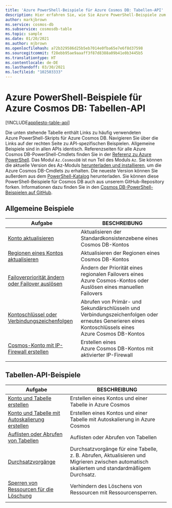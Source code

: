 ```yaml
---
title: 'Azure PowerShell-Beispiele für Azure Cosmos DB: Tabellen-API'
description: Hier erfahren Sie, wie Sie Azure PowerShell-Beispiele zum Ausführen gängiger Aufgaben in der Tabellen-API für Azure Cosmos DB abrufen.
author: markjbrown
ms.service: cosmos-db
ms.subservice: cosmosdb-table
ms.topic: sample
ms.date: 01/20/2021
ms.author: mjbrown
ms.openlocfilehash: a72b329586d25b5eb7014e0fba65e7e6f8d37598
ms.sourcegitcommit: f28ebb95ae9aaaff3f87d8388a09b41e0b3445b5
ms.translationtype: HT
ms.contentlocale: de-DE
ms.lasthandoff: 03/30/2021
ms.locfileid: "102503333"
---
```

# <a name="azure-powershell-samples-for-azure-cosmos-db-table-api"></a>Azure PowerShell-Beispiele für Azure Cosmos DB: Tabellen-API
[!INCLUDE[appliesto-table-api](includes/appliesto-table-api.md)]

Die unten stehende Tabelle enthält Links zu häufig verwendeten Azure PowerShell-Skripts für Azure Cosmos DB. Navigieren Sie über die Links auf der rechten Seite zu API-spezifischen Beispielen. Allgemeine Beispiele sind in allen APIs identisch. Referenzseiten für alle Azure Cosmos DB-PowerShell-Cmdlets finden Sie in der [Referenz zu Azure PowerShell](/powershell/module/az.cosmosdb). Das Modul `Az.CosmosDB` ist nun Teil des Moduls `Az`. Sie können die aktuelle Version des Az-Moduls [herunterladen und installieren](/powershell/azure/install-az-ps), um die Azure Cosmos DB-Cmdlets zu erhalten. Die neueste Version können Sie außerdem aus dem [PowerShell-Katalog](https://www.powershellgallery.com/packages/Az/5.4.0) herunterladen. Sie können diese PowerShell-Beispiele für Cosmos DB auch aus unserem GitHub-Repository forken. Informationen dazu finden Sie in den [Cosmos DB-PowerShell-Beispielen auf GitHub](https://github.com/Azure/azure-docs-powershell-samples/tree/master/cosmosdb).

## <a name="common-samples"></a>Allgemeine Beispiele

|Aufgabe | BESCHREIBUNG |
|---|---|
|[Konto aktualisieren](scripts/powershell/common/account-update.md?toc=%2fpowershell%2fmodule%2ftoc.json)| Aktualisieren der Standardkonsistenzebene eines Cosmos DB-Kontos |
|[Regionen eines Kontos aktualisieren](scripts/powershell/common/update-region.md?toc=%2fpowershell%2fmodule%2ftoc.json)| Aktualisieren der Regionen eines Cosmos DB-Kontos |
|[Failoverpriorität ändern oder Failover auslösen](scripts/powershell/common/failover-priority-update.md?toc=%2fpowershell%2fmodule%2ftoc.json)| Ändern der Priorität eines regionalen Failovers eines Azure Cosmos-Kontos oder Auslösen eines manuellen Failovers |
|[Kontoschlüssel oder Verbindungszeichenfolgen](scripts/powershell/common/keys-connection-strings.md?toc=%2fpowershell%2fmodule%2ftoc.json)| Abrufen von Primär- und Sekundärschlüsseln und Verbindungszeichenfolgen oder erneutes Generieren eines Kontoschlüssels eines Azure Cosmos DB-Kontos |
|[Cosmos-Konto mit IP-Firewall erstellen](scripts/powershell/common/firewall-create.md?toc=%2fpowershell%2fmodule%2ftoc.json)| Erstellen eines Azure Cosmos DB-Kontos mit aktivierter IP-Firewall |
|||

## <a name="table-api-samples"></a>Tabellen-API-Beispiele

|Aufgabe | BESCHREIBUNG |
|---|---|
|[Konto und Tabelle erstellen](scripts/powershell/table/create.md?toc=%2fpowershell%2fmodule%2ftoc.json)| Erstellen eines Kontos und einer Tabelle in Azure Cosmos |
|[Konto und Tabelle mit Autoskalierung erstellen](scripts/powershell/table/autoscale.md?toc=%2fpowershell%2fmodule%2ftoc.json)| Erstellen eines Kontos und einer Tabelle mit Autoskalierung in Azure Cosmos |
|[Auflisten oder Abrufen von Tabellen](scripts/powershell/table/list-get.md?toc=%2fpowershell%2fmodule%2ftoc.json)| Auflisten oder Abrufen von Tabellen |
|[Durchsatzvorgänge](scripts/powershell/table/throughput.md?toc=%2fpowershell%2fmodule%2ftoc.json)| Durchsatzvorgänge für eine Tabelle, z. B. Abrufen, Aktualisieren und Migrieren zwischen automatisch skaliertem und standardmäßigem Durchsatz. |
|[Sperren von Ressourcen für die Löschung](scripts/powershell/table/lock.md?toc=%2fpowershell%2fmodule%2ftoc.json)| Verhindern des Löschens von Ressourcen mit Ressourcensperren. |
|||
